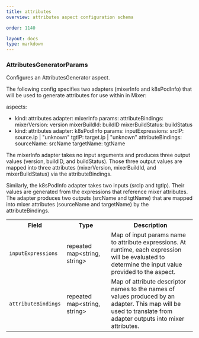 ```yaml
---
title: attributes
overview: attributes aspect configuration schema

order: 1140

layout: docs
type: markdown
---
```



<a name="aspect.AttributesGeneratorParams"></a>
### AttributesGeneratorParams
Configures an AttributesGenerator aspect.

The following config specifies two adapters (mixerInfo and k8sPodInfo)
that will be used to generate attributes for use within in Mixer:

aspects:
- kind: attributes
  adapter: mixerInfo
  params:
    attributeBindings:
      mixerVersion: version
      mixerBuildId: buildID
      mixerBuildStatus: buildStatus
- kind: attributes
  adapter: k8sPodInfo
  params:
    inputExpressions:
      srcIP: source.ip | "unknown"
      tgtIP: target.ip | "unknown"
    attributeBindings:
      sourceName: srcName
      targetName: tgtName

The mixerInfo adapter takes no input arguments and produces three output
values (version, buildID, and buildStatus). Those three output values are
mapped into three attributes (mixerVersion, mixerBuildId, and
mixerBuildStatus) via the attributeBindings.

Similarly, the k8sPodInfo adapter takes two inputs (srcIp and tgtIp). Their
values are generated from the expressions that reference mixer attributes.
The adapter produces two outputs (srcName and tgtName) that are mapped into
mixer attributes (sourceName and targetName) by the attributeBindings.

<table>
 <tr>
  <th>Field</th>
  <th>Type</th>
  <th>Description</th>
 </tr>
<a name="aspect.AttributesGeneratorParams.inputExpressions"></a>
 <tr>
  <td><code>inputExpressions</code></td>
  <td>repeated map&lt;string, string&gt;</td>
  <td>Map of input params name to attribute expressions. At runtime, each expression will be evaluated to determine the input value provided to the aspect.</td>
 </tr>
<a name="aspect.AttributesGeneratorParams.attributeBindings"></a>
 <tr>
  <td><code>attributeBindings</code></td>
  <td>repeated map&lt;string, string&gt;</td>
  <td>Map of attribute descriptor names to the names of values produced by an adapter. This map will be used to translate from adapter outputs into mixer attributes.</td>
 </tr>
</table>
